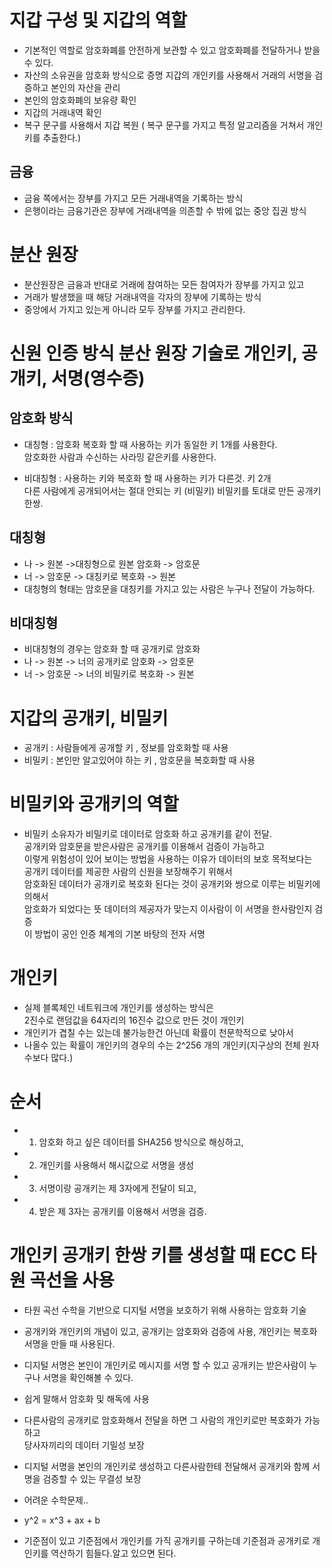 # 지갑 구성 및 지갑의 역할

- 기본적인 역할로 암호화폐를 안전하게 보관할 수 있고 암호화폐를 전달하거나 받을 수 있다.
- 자산의 소유권을 암호화 방식으로 증명 지갑의 개인키를 사용해서 거래의 서명을 검증하고 본인의 자산을 관리
- 본인의 암호화폐의 보유량 확인
- 지갑의 거래내역 확인
- 복구 문구를 사용해서 지갑 복원 ( 복구 문구를 가지고 특정 알고리즘을 거쳐서 개인키를 추출한다.)

## 금융

- 금융 쪽에서는 장부를 가지고 모든 거래내역을 기록하는 방식
- 은행이라는 금융기관은 장부에 거래내역을 의존할 수 밖에 없는 중앙 집권 방식

# 분산 원장 
- 분산원장은 금융과 반대로 거래에 참여하는 모든 참여자가 장부를 가지고 있고
- 거래가 발생했을 때 해당 거래내역을 각자의 장부에 기록하는 방식
- 중앙에서 가지고 있는게 아니라 모두 장부를 가지고 관리한다.

# 신원 인증 방식 분산 원장 기술로 개인키, 공개키, 서명(영수증)

## 암호화 방식

- 대칭형 : 암호화 복호화 할 때 사용하는 키가 동일한 키 1개를 사용한다.<br>
암호화한 사람과 수신하는 사라밍 같은키를 사용한다.

- 비대칭형 : 사용하는 키와 복호화 할 때 사용하는 키가 다른것. 키 2개 <br>
다른 사람에게 공개되어서는 절대 안되는 키 (비밀키) 비밀키를 토대로 만든 공개키 한쌍.

## 대칭형
- 나 -> 원본 ->대칭형으로 원본 암호화 -> 암호문
- 너 -> 암호문 -> 대칭키로 복호화 -> 원본
- 대칭형의 형태는 암호문을 대칭키를 가지고 있는 사람은 누구나 전달이 가능하다.

## 비대칭형
- 비대칭형의 경우는 암호화 할 때 공개키로 암호화
- 나 -> 원본 -> 너의 공개키로 암호화 -> 암호문
- 너 -> 암호문 -> 너의 비밀키로 복호화 -> 원본

# 지갑의 공개키, 비밀키
- 공개키 : 사람들에게 공개할 키 , 정보를 암호화할 때 사용
- 비밀키 : 본인만 알고있어야 하는 키 , 암호문을 복호화할 때 사용

# 비밀키와 공개키의 역할

- 비밀키 소유자가 비밀키로 데이터로 암호화 하고 공개키를 같이 전달.<br>
공개키와 암호문을 받은사람은 공개키를 이용해서 검증이 가능하고<br>
이렇게 위험성이 있어 보이는 방법을 사용하는 이유가 데이터의 보호 목적보다는<br>
공개키 데이터를 제공한 사람의 신원을 보장해주기 위해서<br>
암호화된 데이터가 공개키로 복호화 된다는 것이 공개키와 쌍으로 이루는 비밀키에 의해서<br>
암호화가 되었다는 뜻 데이터의 제공자가 맞는지 이사람이 이 서명을 한사람인지 검증<br>
이 방법이 공인 인증 체계의 기본 바탕의 전자 서명

# 개인키

- 실제 블록체인 네트워크에 개인키를 생성하는 방식은 <br>
2진수로 랜덤값을 64자리의 16진수 값으로 만든 것이 개인키 
- 개인키가 겹칠 수는 있는데 불가능한건 아닌데 확률이 천문학적으로 낮아서
- 나올수 있는 확률이 개인키의 경우의 수는 2^256 개의 개인키(지구상의 전체 원자수보다 많다.)

# 순서
- 1. 암호화 하고 싶은 데이터를 SHA256 방식으로 해싱하고,
- 2. 개인키를 사용해서 해시값으로 서명을 생성
- 3. 서명이랑 공개키는 제 3자에게 전달이 되고, 
- 4. 받은 제 3자는 공개키를 이용해서 서명을 검증.


# 개인키 공개키 한쌍 키를 생성할 때 ECC 타원 곡선을 사용

- 타원 곡선 수학을 기반으로 디지털 서명을 보호하기 위해 사용하는 암호화 기술
- 공개키와 개인키의 개념이 있고, 공개키는 암호화와 검증에 사용, 개인키는 복호화 서명을 만들 때 사용된다.

- 디지털 서명은 본인이 개인키로 메시지를 서명 할 수 있고 공개키는 받은사람이 누구나 서명을 확인해볼 수 있다.

- 쉽게 말해서 암호화 및 해독에 사용<br>
- 다른사람의 공개키로 암호화해서 전달을 하면 그 사람의 개인키로만 복호화가 가능하고 <br>
당사자끼리의 데이터 기밀성 보장
- 디지털 서명을 본인의 개인키로 생성하고 다른사람한테 전달해서 공개키와 함께 서명을 검증할 수 있는 무결성 보장

- 어려운 수학문제..
- y^2 = x^3 + ax + b 

- 기준점이 있고 기준점에서 개인키를 가직 공개키를 구하는데 기준점과 공개키로 개인키를 역산하기 힘들다.알고 있으면 된다.